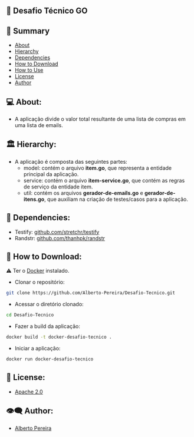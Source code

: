 ## 💼 Desafio Técnico GO

## 📝 Summary

- [About](#about)
- [Hierarchy](#pattern)
- [Dependencies](#dep)
- [How to Download](#howtodownload)
- [How to Use](#howtouse)
- [License](#license)
- [Author](#author)

## 💻 About: <a name="about"></a>

- A aplicação divide o valor total resultante de uma lista de compras em uma lista de emails.

## 🏛 Hierarchy: <a name="pattern"></a>

- A aplicação é composta das seguintes partes:
    - model: contém o arquivo <b>item.go</b>, que representa a entidade principal da aplicação.
    - service: contém o arquivo <b>item-service.go</b>, que contém as regras de serviço da entidade item.
    - util: contém os arquivos <b>gerador-de-emails.go</b> e <b>gerador-de-itens.go</b>, que auxiliam na criação de testes/casos para a aplicação.

## 🌴 Dependencies: <a name="dep"></a>

- Testify: <a href="https://github.com/stretchr/testify">github.com/stretchr/testify</a>
- Randstr: <a href="https://github.com/thanhpk/randstr">github.com/thanhpk/randstr</a>

## 🐳 How to Download: <a name="howtodownload"></a>
⚠ Ter o <a href="https://www.docker.com/products/docker-desktop/">Docker</a> instalado.
- Clonar o repositório:
```bash
git clone https://github.com/Alberto-Pereira/Desafio-Tecnico.git
```
- Acessar o diretório clonado:
```bash
cd Desafio-Tecnico
```
- Fazer a build da aplicação:
```bash
docker build -t docker-desafio-tecnico .
```
- Iniciar a aplicação:
```bash
docker run docker-desafio-tecnico
```

## 📃 License: <a name="license"></a>

- <a href="http://www.apache.org/licenses/LICENSE-2.0.html">Apache 2.0</a>

## 👁‍🗨 Author: <a name="author"></a>

- <a href="https://github.com/Alberto-Pereira">Alberto Pereira</a>

 
